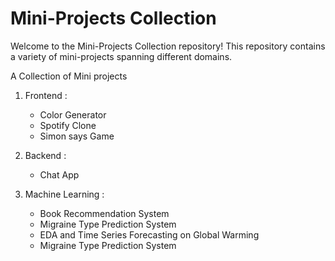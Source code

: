 # Mini-Projects Collection

Welcome to the Mini-Projects Collection repository! This repository contains a variety of mini-projects spanning different domains.

A Collection of Mini projects

1. Frontend :
   - Color Generator
   - Spotify Clone
   - Simon says Game

2. Backend : 
   - Chat App

3. Machine Learning :
   - Book Recommendation System
   - Migraine Type Prediction System
   - EDA and Time Series Forecasting on Global Warming
   - Migraine Type Prediction System
